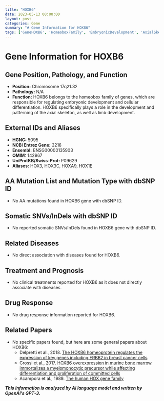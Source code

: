 ```yaml
---
title: "HOXB6"
date: 2023-05-13 00:00:00
layout: post
categories: Gene
summary: "# Gene Information for HOXB6"
tags: ['GeneHOXB6', 'HomeoboxFamily', 'EmbryonicDevelopment', 'AxialSkeleton', 'LimbDevelopment', 'NoDiseaseAssociation', 'NoClinicalTreatment', 'RelatedPapers']
---
```


# Gene Information for HOXB6

## Gene Position, Pathology, and Function
- **Position:** Chromosome 17q21.32
- **Pathology:** N/A
- **Function:** HOXB6 belongs to the homeobox family of genes, which are responsible for regulating embryonic development and cellular differentiation. HOXB6 specifically plays a role in the development and patterning of the axial skeleton, as well as limb development.

## External IDs and Aliases
- **HGNC:** 5095
- **NCBI Entrez Gene:** 3216
- **Ensembl:** ENSG00000135903
- **OMIM:** 142967
- **UniProtKB/Swiss-Prot:** P09629
- **Aliases:** HOX3, HOX3C, HOXA9, HOX1E

## AA Mutation List and Mutation Type with dbSNP ID
- No AA mutations found in HOXB6 gene with dbSNP ID.

## Somatic SNVs/InDels with dbSNP ID
- No reported somatic SNVs/InDels found in HOXB6 gene with dbSNP ID.

## Related Diseases
- No direct association with diseases found for HOXB6.

## Treatment and Prognosis
- No clinical treatments reported for HOXB6 as it does not directly associate with diseases.

## Drug Response
- No drug response information reported for HOXB6.

## Related Papers
- No specific papers found, but here are some general papers about HOXB6:
  - Delpretti et al., 2018. [The HOXB6 homeoprotein regulates the expression of key genes including ERBB2 in breast cancer cells]([Click](https://pubmed.ncbi.nlm.nih.gov/29858568/))
  - Grossi et al., 2017. [HOXB6 overexpression in murine bone marrow immortalizes a myelomonocytic precursor while affecting differentiation and proliferation of committed cells]([Click](https://pubmed.ncbi.nlm.nih.gov/28673224/))
  - Acampora et al., 1989. [The human HOX gene family]([Click](https://www.ncbi.nlm.nih.gov/pmc/articles/PMC298671/?page=1))

**_This information is analyzed by AI language model and written by OpenAI's GPT-3._**